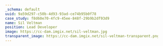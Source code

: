 ```yaml
---
_schema: default
uuid: 9a59d297-c50b-4d93-93ad-ce74b95b0f78
case_study: f8d60e70-4fc9-45ee-848f-29b9b2df93d9
name: Sil Veltman
position: Lead Developer
image: https://cc-dam.imgix.net/sil-veltman.jpg
transparent_image: https://cc-dam.imgix.net/sil-veltman-transparent.png
---
```

